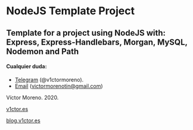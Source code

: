 # NodeJS Template Project
## Template for a project using NodeJS with: Express, Express-Handlebars, Morgan, MySQL, Nodemon and Path

#### Cualquier duda:

* [Telegram](https://t.me/v1ctormoreno) (@v1ctormoreno).
* [Email](mailto:victormorenotin@gmail.com) (victormorenotin@gmail.com)

Víctor Moreno. 2020. 

[v1ctor.es](https://v1ctor.es)

[blog.v1ctor.es](https://blog.v1ctor.es)
